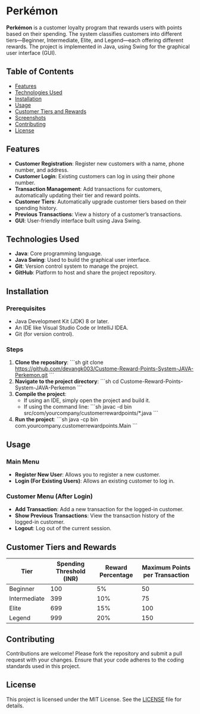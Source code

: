 
# Perkémon

**Perkémon** is a customer loyalty program that rewards users with points based on their spending. The system classifies customers into different tiers—Beginner, Intermediate, Elite, and Legend—each offering different rewards. The project is implemented in Java, using Swing for the graphical user interface (GUI).

## Table of Contents

- [Features](#features)
- [Technologies Used](#technologies-used)
- [Installation](#installation)
- [Usage](#usage)
- [Customer Tiers and Rewards](#customer-tiers-and-rewards)
- [Screenshots](#screenshots)
- [Contributing](#contributing)
- [License](#license)

## Features

- **Customer Registration**: Register new customers with a name, phone number, and address.
- **Customer Login**: Existing customers can log in using their phone number.
- **Transaction Management**: Add transactions for customers, automatically updating their tier and reward points.
- **Customer Tiers**: Automatically upgrade customer tiers based on their spending history.
- **Previous Transactions**: View a history of a customer’s transactions.
- **GUI**: User-friendly interface built using Java Swing.

## Technologies Used

- **Java**: Core programming language.
- **Java Swing**: Used to build the graphical user interface.
- **Git**: Version control system to manage the project.
- **GitHub**: Platform to host and share the project repository.

## Installation

### Prerequisites

- Java Development Kit (JDK) 8 or later.
- An IDE like Visual Studio Code or IntelliJ IDEA.
- Git (for version control).

### Steps

1. **Clone the repository**:
   \`\`\`sh
   git clone https://github.com/devangk003/Custome-Reward-Points-System-JAVA-Perkemon.git
   \`\`\`
2. **Navigate to the project directory**:
   \`\`\`sh
   cd Custome-Reward-Points-System-JAVA-Perkemon
   \`\`\`
3. **Compile the project**:
   - If using an IDE, simply open the project and build it.
   - If using the command line:
     \`\`\`sh
     javac -d bin src/com/yourcompany/customerrewardpoints/*.java
     \`\`\`
4. **Run the project**:
   \`\`\`sh
   java -cp bin com.yourcompany.customerrewardpoints.Main
   \`\`\`

## Usage

### Main Menu

- **Register New User**: Allows you to register a new customer.
- **Login (For Existing Users)**: Allows an existing customer to log in.

### Customer Menu (After Login)

- **Add Transaction**: Add a new transaction for the logged-in customer.
- **Show Previous Transactions**: View the transaction history of the logged-in customer.
- **Logout**: Log out of the current session.

## Customer Tiers and Rewards

| Tier        | Spending Threshold (INR) | Reward Percentage | Maximum Points per Transaction |
|-------------|--------------------------|-------------------|--------------------------------|
| Beginner    | 100                       | 5%                | 50                             |
| Intermediate| 399                       | 10%               | 75                             |
| Elite       | 699                       | 15%               | 100                            |
| Legend      | 999                       | 20%               | 150                            |


## Contributing

Contributions are welcome! Please fork the repository and submit a pull request with your changes. Ensure that your code adheres to the coding standards used in this project.

## License

This project is licensed under the MIT License. See the [LICENSE](LICENSE) file for details.

